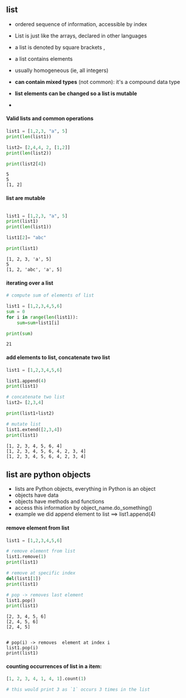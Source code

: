 
## list

- ordered sequence of information, accessible by  index
- List is just like the arrays, declared in other languages

- a list is denoted by square brackets ,

- a list contains elements

- usually homogeneous (ie, all integers)

- **can contain mixed types** (not common): it's a compound data type

- **list elements can be changed so a list is mutable**
- 

#### Valid lists and common operations

```python
list1 = [1,2,3, "a", 5]
print(len(list1))

list2= [2,4,4, 2, [1,2]]
print(len(list2))

print(list2[4])

```

```text
5
5
[1, 2]
```

#### list are mutable

```python

list1 = [1,2,3, "a", 5]
print(list1)
print(len(list1))

list1[2]= "abc"

print(list1)
```

```text
[1, 2, 3, 'a', 5]
5
[1, 2, 'abc', 'a', 5]
```

#### iterating over a list

```python
# compute sum of elements of list

list1 = [1,2,3,4,5,6]
sum = 0
for i in range(len(list1)):
    sum=sum+list1[i]

print(sum)
```

```text
21
```

#### add elements to list, concatenate two list

```python
list1 = [1,2,3,4,5,6]

list1.append(4)
print(list1)

# concatenate two list
list2= [2,3,4]

print(list1+list2)

# mutate list
list1.extend([2,3,4])
print(list1)

```
```text
[1, 2, 3, 4, 5, 6, 4]
[1, 2, 3, 4, 5, 6, 4, 2, 3, 4]
[1, 2, 3, 4, 5, 6, 4, 2, 3, 4]
```

## list are python objects

- lists are Python objects, everything in Python is an object
- objects have data
- objects have methods and functions
- access this information by object_name.do_something()
- example we did append element to list ==> list1.append(4)

#### remove element from list

````python
list1 = [1,2,3,4,5,6]

# remove element from list
list1.remove(1)
print(list1)

# remove at specific index
del(list1[1])
print(list1)

# pop -> removes last element
list1.pop()
print(list1)
````
```text
[2, 3, 4, 5, 6]
[2, 4, 5, 6]
[2, 4, 5]


# pop(i) -> removes  element at index i
list1.pop(i)
print(list1)

```


#### counting occurrences of list in a item:

```python
[1, 2, 3, 4, 1, 4, 1].count(1)

# this would print 3 as `1` occurs 3 times in the list
```
